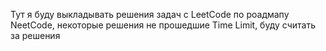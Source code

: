 Тут я буду выкладывать решения задач с LeetCode по роадмапу NeetCode, некоторые решения не прошедшие Time Limit, буду считать за решения